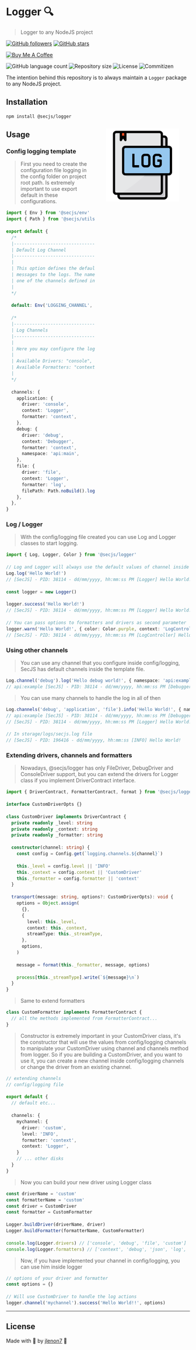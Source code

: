 # Logger 🔍

> Logger to any NodeJS project

[![GitHub followers](https://img.shields.io/github/followers/jlenon7.svg?style=social&label=Follow&maxAge=2592000)](https://github.com/jlenon7?tab=followers)
[![GitHub stars](https://img.shields.io/github/stars/secjs/logger.svg?style=social&label=Star&maxAge=2592000)](https://github.com/secjs/logger/stargazers/)

<p>
    <a href="https://www.buymeacoffee.com/secjs" target="_blank"><img src="https://www.buymeacoffee.com/assets/img/custom_images/orange_img.png" alt="Buy Me A Coffee" style="height: 41px !important;width: 174px !important;box-shadow: 0px 3px 2px 0px rgba(190, 190, 190, 0.5) !important;-webkit-box-shadow: 0px 3px 2px 0px rgba(190, 190, 190, 0.5) !important;" ></a>
</p>

<p>
  <img alt="GitHub language count" src="https://img.shields.io/github/languages/count/secjs/logger?style=for-the-badge&logo=appveyor">

  <img alt="Repository size" src="https://img.shields.io/github/repo-size/secjs/logger?style=for-the-badge&logo=appveyor">

  <img alt="License" src="https://img.shields.io/badge/license-MIT-brightgreen?style=for-the-badge&logo=appveyor">

  <img alt="Commitizen" src="https://img.shields.io/badge/commitizen-friendly-brightgreen?style=for-the-badge&logo=appveyor">
</p>

The intention behind this repository is to always maintain a `Logger` package to any NodeJS project.

<img src=".github/logger.png" width="200px" align="right" hspace="30px" vspace="100px">

## Installation

```bash
npm install @secjs/logger
```

## Usage

### Config logging template

> First you need to create the configuration file logging in the config folder on project root path. Is extremely important to use export default in these configurations.

```ts
import { Env } from '@secjs/env'
import { Path } from '@secjs/utils'

export default {
  /*
  |--------------------------------------------------------------------------
  | Default Log Channel
  |--------------------------------------------------------------------------
  |
  | This option defines the default log channel that gets used when writing
  | messages to the logs. The name specified in this option should match
  | one of the channels defined in the "channels" configuration object.
  |
  */

  default: Env('LOGGING_CHANNEL', 'application'),

  /*
  |--------------------------------------------------------------------------
  | Log Channels
  |--------------------------------------------------------------------------
  |
  | Here you may configure the log channels for your application.
  |
  | Available Drivers: "console", "debug", "file".
  | Available Formatters: "context", "debug", "json", "log".
  |
  */

  channels: {
    application: {
      driver: 'console',
      context: 'Logger',
      formatter: 'context',
    },
    debug: {
      driver: 'debug',
      context: 'Debugger',
      formatter: 'context',
      namespace: 'api:main',
    },
    file: {
      driver: 'file',
      context: 'Logger',
      formatter: 'log',
      filePath: Path.noBuild().logs('secjs.log'),
    },
  },
}
```

### Log / Logger

> With the config/logging file created you can use Log and Logger classes to start logging.

```ts
import { Log, Logger, Color } from '@secjs/logger'

// Log and Logger will always use the default values of channel inside config/logging, the default channel in here is "application".
Log.log('Hello World!')
// [SecJS] - PID: 38114 - dd/mm/yyyy, hh:mm:ss PM [Logger] Hello World! +0ms

const logger = new Logger()

logger.success('Hello World!')
// [SecJS] - PID: 38114 - dd/mm/yyyy, hh:mm:ss PM [Logger] Hello World! +0ms

// You can pass options to formatters and drivers as second parameter
logger.warn('Hello World!', { color: Color.purple, context: 'LogController' })
// [SecJS] - PID: 38114 - dd/mm/yyyy, hh:mm:ss PM [LogController] Hello World! +0ms
```

### Using other channels

> You can use any channel that you configure inside config/logging, SecJS has default channels inside the template file.

```ts
Log.channel('debug').log('Hello debug world!', { namespace: 'api:example' })
// api:example [SecJS] - PID: 38114 - dd/mm/yyyy, hh:mm:ss PM [Debugger] Hello debug world! +0ms
```

> You can use many channels to handle the log in all of then

```ts
Log.channels('debug', 'application', 'file').info('Hello World!', { namespace: 'api:example' })
// api:example [SecJS] - PID: 38114 - dd/mm/yyyy, hh:mm:ss PM [Debugger] Hello World! +0ms
// [SecJS] - PID: 38114 - dd/mm/yyyy, hh:mm:ss PM [Logger] Hello World! +0ms

// In storage/logs/secjs.log file 
// [SecJS] - PID: 196416 - dd/mm/yyyy, hh:mm:ss [INFO] Hello World!
```

### Extending drivers, channels and formatters

> Nowadays, @secjs/logger has only FileDriver, DebugDriver and ConsoleDriver support, but you can extend the drivers for Logger class if you implement DriverContract interface.

```ts
import { DriverContract, FormatterContract, format } from '@secjs/logger'

interface CustomDriverOpts {}

class CustomDriver implements DriverContract {
  private readonly _level: string
  private readonly _context: string
  private readonly _formatter: string
  
  constructor(channel: string) {
    const config = Config.get(`logging.channels.${channel}`)
    
    this._level = config.level || 'INFO'
    this._context = config.context || 'CustomDriver'
    this._formatter = config.formatter || 'context'
  }

  transport(message: string, options?: CustomDriverOpts): void {
    options = Object.assign(
      {},
      {
        level: this._level,
        context: this._context,
        streamType: this._streamType,
      },
      options,
    )

    message = format(this._formatter, message, options)

    process[this._streamType].write(`${message}\n`)
  }
}
```

> Same to extend formatters

```ts
class CustomFormatter implements FormatterContract {
  // all the methods implemented from FormatterContract...
}
```

> Constructor is extremely important in your CustomDriver class, it's the constructor that will use the values from config/logging channels to manipulate your CustomDriver using channel and channels method from logger. 
> So if you are building a CustomDriver, and you want to use it, you can create a new channel inside config/logging channels or change the driver from an existing channel.

```ts
// extending channels
// config/logging file

export default {
  // default etc...
  
  channels: {
    mychannel: {
      driver: 'custom',
      level: 'INFO',
      formatter: 'context',
      context: 'Logger',
    }
    // ... other disks
  }
}
```

> Now you can build your new driver using Logger class

```ts
const driverName = 'custom'
const formatterName = 'custom'
const driver = CustomDriver
const formatter = CustomFormatter

Logger.buildDriver(driverName, driver)
Logger.buildFormatter(formatterName, CustomFormatter)

console.log(Logger.drivers) // ['console', 'debug', 'file', 'custom']
console.log(Logger.formatters) // ['context', 'debug', 'json', 'log', 'custom']
```

> Now, if you have implemented your channel in config/logging, you can use him inside logger

```ts
// options of your driver and formatter
const options = {}

// Will use CustomDriver to handle the log actions
logger.channel('mychannel').success('Hello World!!', options)
```

---

## License

Made with 🖤 by [jlenon7](https://github.com/jlenon7) :wave:
